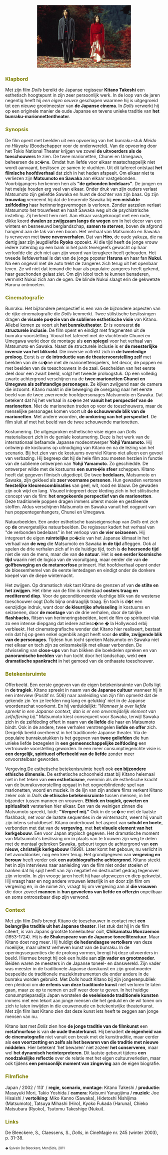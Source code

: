 <center>
<img src="dolls.jpg" >
</center>


<a name="KLA"></a>

### <font color="#808000">**Klapbord**</font>

Met zijn film _Dolls_ bereikt de Japanse regisseur **Kitano Takeshi** een esthetisch hoogtepunt in zijn zeer persoonlijk werk. In de loop van de jaren negentig heeft hij _een eigen oeuvre_ geschapen waarmee hij is uitgegroeid tot een nieuwe grootmeester van **de Japanse cinema**. In _Dolls_ verwerkt hij op een originele manier de oude Japanse en tevens unieke traditie van **het bunraku-marionnettentheater**.

<a name="SYN"></a>

### <font color="#808000">**Synopsis**</font>

De film opent met beelden uit een opvoering van het bunraku-stuk _Meido no Hikyaku_ (Boodschapper voor de onderwereld). Van de opvoering door het Tokio National Theater krijgen we zowel **de uitvoerders als de toeschouwers** te zien. De twee marionetten, Chunei en Umegawa, beheersen de sc�ne. Omdat hun liefde voor elkaar maatschappelijk niet wordt aanvaard, beslissen ze samen te vluchten. Uit dit tafereel ontstaat **het filmische hoofdverhaal** dat zich in het heden afspeelt. Om elkaar niet te verliezen zijn **Matsumoto en Sawaka** aan elkaar vastgebonden. Voorbijgangers herkennen hen als **"de gebonden bedelaars"**. De jongen en het meisje houden erg veel van elkaar. Onder druk van zijn ouders verlaat Matsumoto zijn geliefde Sawaka en huwt de dochter van zijn baas. Op zijn **trouwdag** verneemt hij dat de treurende Sawaka bij **een mislukte zelfdoding** haar herinneringsvermogen is verloren. Zonder aarzelen verlaat Matsumoto het trouwfeest en haalt Sawaka weg uit de psychiatrische instelling. Zij herkent hem niet. Aan elkaar vastgeknoopt met een rode, dikke koord **dwalen ze zwijgzaam langs de wegen** om in het decor van een winters en besneeuwd berglandschap, **samen te sterven**, boven de afgrond hangend aan de tak van een boom. Het verhaal van Matsumoto en Sawaka is verweven met **twee nevenverhalen**. Dat van **Hiro**, de oude yakuza, die na dertig jaar zijn jeugdliefde **Ryoko** opzoekt. Al die tijd heeft de jonge vrouw iedere zaterdag op een bank in het park tevergeefs gewacht op haar verloofde die zich niet aan zijn woord van terugkeer heeft gehouden. Het tweede liefdeverhaal is dat van de jonge popster **Haruna** en haar fan **Nukui**. Na een ongeval met de auto trekt de zangeres zich terug uit het openbaar leven. Ze wil niet dat iemand die haar als populaire zangeres heeft gekend, haar geschonden gelaat ziet. Om zijn idool toch te kunnen benaderen, verminkt Nukui zich aan de ogen. De blinde Nukui slaagt erin de gekwetste Haruna ontmoeten.

<a name="CIN"></a>

### <font color="#808000">**Cinematografie**</font>

<span class="menstis">Bunraku</span>. Het bijzondere perspectief is een van de bijzondere aspecten van de rijke cinematografie die _Dolls_ kenmerkt. Twee stilistische beslissingen dragen **de visuele po�zie van de sublieme esthetische visie** van Kitano. Allebei komen ze voort uit **het bunrakutheater**. Er is vooreerst **de structurele inclusie**. De film opent en eindigt met fragmenten uit de bunraku-voorstelling. Vooral het tafereel met de vluchtende Chunei en Umegawa werkt door de montage als **een spiegel** voor het verhaal van Matsumoto en Sawaka. Naast de structurele inclusie is er **de meesterlijke inversie van het blikveld**. Die inversie voltrekt zich in **de tweeledige proloog**. Eerst is er **de introductie van de theatervoorstelling zelf** met beelden van de sc�ne met de marionettenspelers, het decor, de poppen en met beelden van de toeschouwers in de zaal. Gescheiden van het eerste deel door een zwart beeld, volgt het tweede proloogstuk. Op een volledig zwarte achtergrond verschijnen nu de **twee marionetten Chunei en Umegawa als zelfstandige personages**. Ze kijken zwijgend naar de camera die inzoomt. Kitano maakt in die beweging de overgang naar het eerste beeld van de twee zwervende hoofdpersonages Matsumoto en Sawaka. Dat betekent dat hij het verhaal in sc�ne zet **vanuit het perspectief van de marionetten**. Niet de marionetten treden op voor de toeschouwers, maar de menselijke personages komen voort uit **de schouwende blik van de marionetten**. Met andere woorden, **de omkering van het perspectief**. De film sluit af met het beeld van de twee schouwende marionetten.

<span class="menstis">Kostumering</span>. De uitgesproken esthetische visie eigen aan _Dolls_ materialiseert zich in de geniale kostumering. Deze is het werk van de internationaal befaamde Japanse modeontwerper **Yohji Yamamoto**. Hij ontwierp de kostuums op uitnodiging van Kitano en na de lezing van het scenario. Bij het zien van de kostuums overviel Kitano niet alleen een gevoel van verbazing. Hij begreep dat hij de hele film zou moeten herzien in functie van de sublieme ontwerpen van **Yohji Yamamoto**. Zo geschiedde. De ontwerper wilde met de kostuums **een surre�le sfeer** scheppen. Kitano heeft dat gegeven filmisch uitgediept. De twee **bedelaars**, Matsumoto en Sawaka, zijn gekleed als **zeer voorname personen**. Hun gewaden vertonen **feestelijke kleurencombinaties** van geel, wit, rood en blauw. De gewaden zijn ook wijd en lang. Visueel integreert deze kleding zich in het stilistische concept van de film: **het omgekeerde perspectief van de marionetten**. Deze traditionele poppen dragen immers uiterst mooie en gestileerde stoffen. Aldus verschijnen Matsumoto en Sawaka vanuit het oogpunt van hun poppentegenhangers, Chunei en Umegawa.

<span class="menstis">Natuurbeelden</span>. Een ander esthetische basiseigenschap van _Dolls_ ent zich op **de** onvergetelijke natuurbeelden. De regisseur kadert het verhaal van "de verbonden bedelaars" in het verloop van **de vier seizoenen**. Hij integreert de eigen **ruimtelijke** po�zie van het Japanse klimaat in het verhaal van **de weg** die Matsumoto en Sawaka **in de tijd** afleggen. Ook al spelen de drie verhalen zich af in de huidige tijd, toch is **de heersende tijd** niet die van de mens, maar die van **de natuur**. Het is **een eerder kosmische tijd** waarin niet de logica van de vooruitgang, maar eerder die van **de golfbeweging en de metamorfose** primeert. Het hoofdverhaal opent onder de bloesemhemel van de eerste lentedagen en eindigt onder de donkere koepel van de diepe winternacht.

<span class="menstis">Het zwijgen</span>. Op dramatisch vlak tast Kitano de grenzen af van **de stilte en het zwijgen**. Het ritme van de film is inderdaad **oosters traag en mediterend diep**. Voor de geconditioneerde vluchtige blik van de westerse toeschouwer oogt _Dolls_ bijna ondraaglijk traag. En toch is d�t een eenzijdige indruk, want door **de kleurrijke afwisseling** in kostuums en seizoenen, door **de montage** van de drie verhalen, door de talrijke **flashbacks**, flitsen van herinneringsbeelden, kent de film op spiritueel vlak zo een intense diepgang dat iedere actiesc�ne � la Hollywood erbij verbleekt. Het cinematografische wonder dat Kitano hier realiseert, bestaat erin dat hij op geen enkel ogenblik angst heeft voor **de stille, zwijgende blik van de personages**. Tijdesn hun tocht spreken Matsumoto en Sawaka niet met elkaar en toch zijn ze onlosmakelijk met elkaar verbonden. De afwisseling van **close-ups** van hun blikken die boekdelen spreken en van **panoramische beelden** van hun tocht door het landschap, wekt **een dramatische spankracht** in het gemoed van de onthaaste toeschouwer.<a name="BET"></a>

### <font color="#808000">**Betekenisruimte**</font>

<span class="menstis">Offerbeeld</span>. Een eerste gegeven van de eigen betekenisruimte van _Dolls_ ligt in **de tragiek**. Kitano spreekt in naam van **de Japanse cultuur** wanneer hij in een interview (Positif nr. 506) naar aanleiding van zijn film opmerkt dat de gekende zin 'en ze leefden nog lang en gelukkig' niet in de Japanse woordenschat voorkomt. En hij verduidelijkt: _"Wanneer je over liefde spreekt in een Japanse context, dan is er een onvermijdelijk element van zelfoffering bij."_ Matsumoto kiest consequent voor Sawaka, terwijl Sawaka zich in de zelfdoding offert in naam van **de liefde** die haar en Matsumoto bindt. Ook in de andere, twee verhalen verstrengelen **liefde en offer** zich. Dergelijk beeld overheerst in het traditionele Japanse theater. Via de populaire bunrakustukken is het gegeven van **twee geliefden** die hun unieke liefde bezegelen in **een gemeenschappelijke zelfdoding** een vertrouwde voorstelling geworden. In een meer consumptiegerichte visie is **een dergelijk, spiritueel offerbeeld van de liefde** zonder meer onvoorstelbaar geworden.

<span class="menstis">Vergeving</span>.De esthetische betekenisruimte heeft ook **een bijzondere ethische dimensie.** De esthetische schoonheid staat bij Kitano helemaal niet in het teken van **een estheticisme**, evenmin als de esthetische kracht van de bunrakuvoorstelling opgaat in het oogverblindende spel van marionetten, woord en muziek. In de lijn van zijn andere films verkent Kitano zeker ook in _Dolls_ **de ethische betekenisruimte** tussen mensen, in het bijzonder tussen mannen en vrouwen. **Ethiek en tragiek, geweten en spiriualiteit** versterken hier elkaar. Een van de weinigen zinnen die Matsumoto spreekt, luidt: **"Vergeef mij."** Ook in de sc�ne met de laatste flashback, net voor de laatste sequenties in de winternacht, weent hij vanuit zijn intens schuldbesef. Kitano onderbouwt het aspect van **schuld en boete**, verbonden met dat van de **vergeving**, met **het visuele element van het kerkgebouw**. Een voor Japan atypisch gegeven. Het dramatische moment van Matsumoto's beslissing om in plaats van te trouwen zijn weg te delen met de mentaal gebroken Sawaka, gebeurt tegen de achtergrond van **een nieuw, christelijk kerkgebouw** (1998). Later komt het gebouw, nu verlicht in het avonddonker, nog een keer terug. Het grondgegeven van **vergeving en berouw** heeft verder ook **een autobiografische achtergrond**. Kitano steekt het in zijn interviews naar aanleiding van de film niet onder stoelen of banken dat hij spijt heeft van zijn negatief en destructief gedrag tegenover zijn vriendin. In zijn vroege jaren heeft hij haar afgewezen en diep gekwetst. Hij vraagt haar en nog andere vrouwen letterlijk in en door zijn film om vergeving en, in de ruime zin, vraagt hij om vergeving aan al **die vrouwen** die door zoveel **mannen** in **hun gevoelens van liefde en offerzin** onpeilbaar en soms ontroostbaar diep zijn verwond.

<a name="CON"></a>

### <font color="#808000">**Context**</font>

Met zijn film _Dolls_ brengt Kitano de toeschouwer in contact met **een belangrijke traditie uit het Japanse theater**. Het stuk dat hij in de film citeert, is van Japans grootste toneelauteur ooit, **Chikamatsu Monzaemon** (1653-1724). Hij is **de Shakespeare van de Japanse toneelliteratuur**. Maar Kitano doet nog meer. Hij huldigt **de hedendaagse vertolkers** van deze moeilijke, maar uiterst verheven kunst van de bunraku. In de openingssequenties die de proloog vormen, brengt hij deze uitvoerders in beeld. Hiermee brengt hij ook een hulde aan **zijn vader en grootmoeder**. Beiden waren ze meesters in de Japanse toneel- en danswereld. Zijn vader was meester in de traditionele Japanse danskunst en zijn grootmoeder bespeelde de traditionele muziekinstrumenten die onder andere in de bunraku worden gebruikt. Met _Dolls_ houdt Kitano bij zijn jongerenpubliek een pleidooi om **de erfenis van deze traditionle kunst** niet verloren te laten gaan, maar ze op te nemen en zelf weer door te geven. In het huidige consumptieparadijs Japan worstelen **de veeleisende traditionele kunsten** immers met een tekort aan jonge mensen die het geduld en de wil tonen om zich te laten inwijden in die eeuwenoude en betekenisrijke theaterkunst. Met zijn film laat Kitano zien dat deze kunst iets heeft te zeggen aan jonge mensen van nu.

Kitano laat met _Dolls_ zien hoe **de jonge traditie van de filmkunst** een **metafmorfose** is van **de oude theaterkunst**. Hij benadert **de eigenheid van de cinematografie** niet vanuit een breuk met de kunsttraditie, maar eerder als **een voortzetting en zelfs als het bewaren van die traditie met nieuwe middelen**. Hier betekent 'het bewaren' niet zozeer **het conserveren**, maar wel **het dynamisch herinterpreteren**. Dit laatste gebeurt tijdens **een noodzakelijke reflectie** over de relatie met het eigen cultuurverleden, maar ook tijdens **een persoonlijk moment van zingeving** aan de eigen biografie.

<a name="FIL"></a>

### <font color="#808000">**Filmfiche**</font>

Japan / 2002 / 113' / **regie, scenario, montage**: Kitano Takeshi / **productie**: Masayuki Mori, Takio Yoshida / **camera**: Katsumi Yanagijima / **muziek**: Joe Hisaishi / **vertolking**: Miko Kanno (Sawaka), Hidetoshi Nishijima (Matsumoto), Tatsuya Mihashi (Hiro), Kyoko Fukada (Haruna), Chieko Matsubara (Ryoko), Tsutomu Takeshige (Nukui).

<a name="LIN"></a>

### <font color="#808000">**Links**</font>

De Bleeckere, S., Claessens, S., _Dolls_, in CineMagie nr. 245 (winter 2003), p. 31-38.

<font size="-2">� Sylvain De Bleeckere, Men(S)tis, 2011</font>
